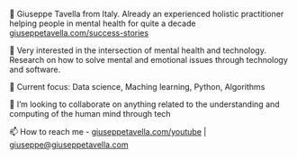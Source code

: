 👋 Giuseppe Tavella from Italy. Already an experienced holistic practitioner 
helping people in mental health for quite a decade [giuseppetavella.com/success-stories](https://giuseppetavella.com/success-stories) 

👀 Very interested in the intersection of mental health and technology. 
Research on how to solve mental and emotional issues through technology and software.

🌱 Current focus: Data science, Maching learning, Python, Algorithms 

💞️ I’m looking to collaborate on anything related to the understanding and
computing of the human mind through tech 

📫 How to reach me - [giuseppetavella.com/youtube](https://giuseppetavella.com/youtube) | [giuseppe@giuseppetavella.com](giuseppe@giuseppetavella.com)

<!---
giuseppetavella/giuseppetavella is a ✨ special ✨ repository because its `README.md` (this file) appears on your GitHub profile.
You can click the Preview link to take a look at your changes.
--->
